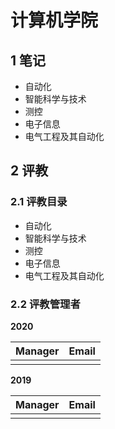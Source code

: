 # 计算机学院

## 1 笔记

- 自动化
- 智能科学与技术
- 测控
- 电子信息
- 电气工程及其自动化


## 2 评教

### 2.1 评教目录

- 自动化
- 智能科学与技术
- 测控
- 电子信息
- 电气工程及其自动化

### 2.2 评教管理者

**2020**

| Manager | Email |
| ------- | ----- |
|         |       |

**2019**

| Manager | Email |
| ------- | ----- |
|         |       |
